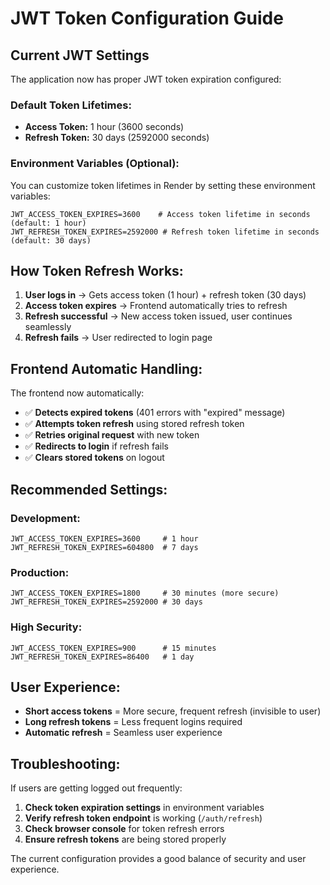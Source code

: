 # JWT Token Configuration Guide

## Current JWT Settings

The application now has proper JWT token expiration configured:

### Default Token Lifetimes:
- **Access Token:** 1 hour (3600 seconds)
- **Refresh Token:** 30 days (2592000 seconds)

### Environment Variables (Optional):
You can customize token lifetimes in Render by setting these environment variables:

```
JWT_ACCESS_TOKEN_EXPIRES=3600    # Access token lifetime in seconds (default: 1 hour)
JWT_REFRESH_TOKEN_EXPIRES=2592000 # Refresh token lifetime in seconds (default: 30 days)
```

## How Token Refresh Works:

1. **User logs in** → Gets access token (1 hour) + refresh token (30 days)
2. **Access token expires** → Frontend automatically tries to refresh
3. **Refresh successful** → New access token issued, user continues seamlessly
4. **Refresh fails** → User redirected to login page

## Frontend Automatic Handling:

The frontend now automatically:
- ✅ **Detects expired tokens** (401 errors with "expired" message)
- ✅ **Attempts token refresh** using stored refresh token
- ✅ **Retries original request** with new token
- ✅ **Redirects to login** if refresh fails
- ✅ **Clears stored tokens** on logout

## Recommended Settings:

### Development:
```
JWT_ACCESS_TOKEN_EXPIRES=3600     # 1 hour
JWT_REFRESH_TOKEN_EXPIRES=604800  # 7 days
```

### Production:
```
JWT_ACCESS_TOKEN_EXPIRES=1800     # 30 minutes (more secure)
JWT_REFRESH_TOKEN_EXPIRES=2592000 # 30 days
```

### High Security:
```
JWT_ACCESS_TOKEN_EXPIRES=900      # 15 minutes
JWT_REFRESH_TOKEN_EXPIRES=86400   # 1 day
```

## User Experience:

- **Short access tokens** = More secure, frequent refresh (invisible to user)
- **Long refresh tokens** = Less frequent logins required
- **Automatic refresh** = Seamless user experience

## Troubleshooting:

If users are getting logged out frequently:
1. **Check token expiration settings** in environment variables
2. **Verify refresh token endpoint** is working (`/auth/refresh`)
3. **Check browser console** for token refresh errors
4. **Ensure refresh tokens** are being stored properly

The current configuration provides a good balance of security and user experience.